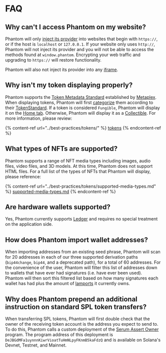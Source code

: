 # FAQ

## Why can't I access Phantom on my website?

Phantom will only [inject its provider](../getting-started-with-solana/detecting-the-provider.md) into websites that begin with `https://`, or if the host is `localhost` or `127.0.0.1`. If your website only uses `http://`, Phantom will not inject its provider and you will not be able to access the methods found at `window.phantom`. Encrypting your web traffic and upgrading to `https://` will restore functionality.

Phantom will also not inject its provider into any [iframe](https://developer.mozilla.org/en-US/docs/Web/HTML/Element/iframe).

## Why isn't my token displaying properly?

Phantom supports the [Token Metadata Standard](https://docs.metaplex.com/programs/token-metadata/overview) established by [Metaplex](https://www.metaplex.com/). When displaying tokens, Phantom will first [categorize](../best-practices/tokens/#categorizing-tokens) them according to their [TokenStandard](https://docs.metaplex.com/programs/token-metadata/token-standard). If a token is considered `Fungible`, Phantom will display it on the [Home tab](../best-practices/tokens/home-tab-fungibles.md). Otherwise, Phantom will display it as a [Collectible](../best-practices/tokens/collectibles-nfts-and-semi-fungibles.md). For more information, please review:

{% content-ref url="../best-practices/tokens/" %}
[tokens](../best-practices/tokens/)
{% endcontent-ref %}

## What types of NFTs are supported?

Phantom supports a range of NFT media types including images, audio files, video files, and 3D models. At this time, Phantom does not support HTML files. For a full list of the types of NFTs that Phantom will display, please reference:

{% content-ref url="../best-practices/tokens/supported-media-types.md" %}
[supported-media-types.md](../best-practices/tokens/supported-media-types.md)
{% endcontent-ref %}

## Are hardware wallets supported?

Yes, Phantom currently supports [Ledger](https://www.ledger.com/) and requires no special treatment on the application side.

## How does Phantom import wallet addresses?

When importing addresses from an existing seed phrase, Phantom will scan for 20 addresses in each of our three supported derivation paths (`bip44change`, `bip44`, and a deprecated path), for a total of 60 addresses. For the convenience of the user, Phantom will filter this list of addresses down to wallets that have ever had signatures (i.e. have ever been used). Phantom will then sort this filtered list based on how many signatures each wallet has had plus the amount of [lamports](https://docs.solana.com/terminology#lamport) it currently owns. &#x20;

## Why does Phantom prepend an additional instruction on standard SPL token transfers?

When transferring SPL tokens, Phantom will first double check that the owner of the receiving token account is the address you expect to send to. To do this, Phantom calls a custom deployment of the [Serum Assert Owner](https://github.com/project-serum/serum-dex/tree/6138ca98280f6433deecde560f3d23cc4a749bae/assert-owner) program. The program address of this deployment is `DeJBGdMFa1uynnnKiwrVioatTuHmNLpyFKnmB5kaFdzQ` and is available on Solana's Devnet, Testnet, and Mainnet.
